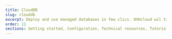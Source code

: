 ```yaml
---
title: CloudDB
slug: clouddb
excerpt: Deploy and use managed databases in few clics. OVHcloud wil take care of the rest !
order: 11
sections: Getting started, Configuration, Technical resources, Tutorials
---
```

